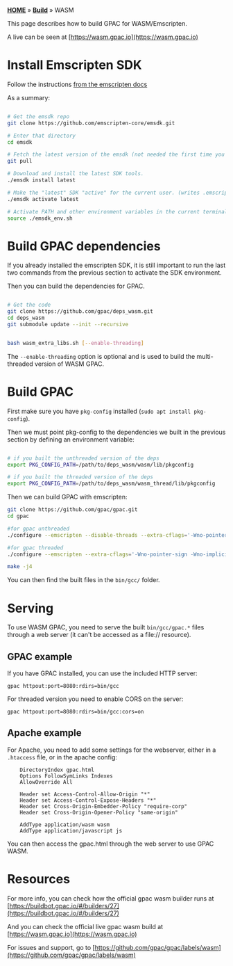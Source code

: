 [**HOME**](Home) » [**Build**](Build-Introduction) » WASM

This page describes how to build GPAC for WASM/Emscripten. 

A live can be seen at [https://wasm.gpac.io](https://wasm.gpac.io)


# Install Emscripten SDK

Follow the instructions [from the emscripten docs](https://emscripten.org/docs/getting_started/downloads.html#installation-instructions-using-the-emsdk-recommended)

As a summary:

```bash

# Get the emsdk repo
git clone https://github.com/emscripten-core/emsdk.git

# Enter that directory
cd emsdk

# Fetch the latest version of the emsdk (not needed the first time you clone)
git pull

# Download and install the latest SDK tools.
./emsdk install latest

# Make the "latest" SDK "active" for the current user. (writes .emscripten file)
./emsdk activate latest

# Activate PATH and other environment variables in the current terminal
source ./emsdk_env.sh

```


# Build GPAC dependencies 

If you already installed the emscripten SDK, it is still important to run the last two commands from the previous section to activate the SDK environment.

Then you can build the dependencies for GPAC.

```bash

# Get the code
git clone https://github.com/gpac/deps_wasm.git
cd deps_wasm
git submodule update --init --recursive


bash wasm_extra_libs.sh [--enable-threading]

```

The `--enable-threading` option is optional and is used to build the multi-threaded version of WASM GPAC. 


# Build GPAC

First make sure you have `pkg-config` installed (`sudo apt install pkg-config`).

Then we must point pkg-config to the dependencies we built in the previous section by defining an environment variable: 

```bash

# if you built the unthreaded version of the deps
export PKG_CONFIG_PATH=/path/to/deps_wasm/wasm/lib/pkgconfig

# if you built the threaded version of the deps
export PKG_CONFIG_PATH=/path/to/deps_wasm/wasm_thread/lib/pkgconfig

```

Then we can build GPAC with emscripten: 

```bash
git clone https://github.com/gpac/gpac.git
cd gpac

#for gpac unthreaded
./configure --emscripten --disable-threads --extra-cflags='-Wno-pointer-sign -Wno-implicit-const-int-float-conversion'

#for gpac threaded
./configure --emscripten --extra-cflags='-Wno-pointer-sign -Wno-implicit-const-int-float-conversion'

make -j4
```

You can then find the built files in the `bin/gcc/` folder. 


# Serving

To use WASM GPAC, you need to serve the built `bin/gcc/gpac.*` files through a web server (it can't be accessed as a file:// resource). 

## GPAC example
If you have GPAC installed, you can use the included HTTP server:
```
gpac httpout:port=8080:rdirs=bin/gcc
```

For threaded version you need to enable CORS on the server:
```
gpac httpout:port=8080:rdirs=bin/gcc:cors=on
```

## Apache example
For Apache, you need to add some settings for the webserver, either in a `.htaccess` file, or in the apache config: 

```
    DirectoryIndex gpac.html
    Options FollowSymLinks Indexes
    AllowOverride All

    Header set Access-Control-Allow-Origin "*"
    Header set Access-Control-Expose-Headers "*"
    Header set Cross-Origin-Embedder-Policy "require-corp"
    Header set Cross-Origin-Opener-Policy "same-origin"

    AddType application/wasm wasm
    AddType application/javascript js
```

You can then access the gpac.html through the web server to use GPAC WASM. 


# Resources

For more info, you can check how the official gpac wasm builder runs at [https://buildbot.gpac.io/#/builders/27](https://buildbot.gpac.io/#/builders/27)

And you can check the official live gpac wasm build at [https://wasm.gpac.io](https://wasm.gpac.io)

For issues and support, go to [https://github.com/gpac/gpac/labels/wasm](https://github.com/gpac/gpac/labels/wasm)
